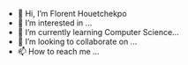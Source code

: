 - 👋 Hi, I’m Florent Houetchekpo
- 👀 I’m interested in ...
- 🌱 I’m currently learning Computer Science...
- 💞️ I’m looking to collaborate on ...
- 📫 How to reach me ...

<!---
Starboy12345/Starboy12345 is a ✨ special ✨ repository because its `README.md` (this file) appears on your GitHub profile.
You can click the Preview link to take a look at your changes.
--->
